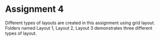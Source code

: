 # Assignment 4

Different types of layouts are created in this assignment using grid layout.
Folders named Layout 1, Layout 2, Layout 3 demonstrates three different types of layout.